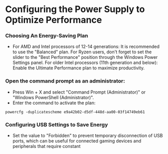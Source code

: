 # Configuring the Power Supply to Optimize Performance

### Choosing An Energy-Saving Plan

- For AMD and Intel processors of 12-14 generations: It is recommended to use the "Balanced" plan. For Ryzen users, don't forget to set the slider to the "Best Performance" position through the Windows Power Settings panel. For older Intel processors (11th generation and below): Enable the Ultimate Performance plan to maximize productivity.

### Open the command prompt as an administrator:

- Press Win + X and select "Command Prompt (Administrator)" or "Windows PowerShell (Administrator)".
- Enter the command to activate the plan:

 ```
powercfg -duplicatescheme e9a42b02-d5df-448d-aa00-03f14749eb61
```

### Configuring USB Settings to Save Energy

- Set the value to "Forbidden" to prevent temporary disconnection of USB ports, which can be useful for connected gaming devices and peripherals that require constant
